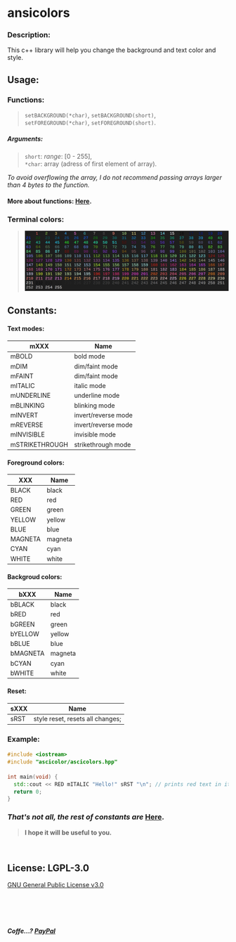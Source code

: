 # ansicolors

### Description: 
This c++ library will help you change the background and text color and style.

## Usage:

### Functions:
>`setBACKGROUND(*char)`, `setBACKGROUND(short)`,   
>`setFOREGROUND(*char)`, `setFOREGROUND(short)`.  
##### Arguments:  
> `short`: *range*: [0 - 255],  
>`*char`: array (adress of first element of array). 
 
*To avoid overflowing the array, I do not recommend passing arrays larger than 4 bytes to the function.*
#### More about functions: [Here](https://github.com/Dolfost/ansicolors/blob/main/readme/libinfo.txt).

### Terminal colors:

> ![Colors](https://github.com/Dolfost/ansicolors/blob/main/readme/terminal_colors.png)



## Constants:

#### Text modes:
mXXX           | Name
---------------|----------------------------
mBOLD 		     | bold mode
mDIM  		     | dim/faint mode
mFAINT 		     | dim/faint mode 
mITALIC 	     | italic mode 
mUNDERLINE	   | underline mode 
mBLINKING	     | blinking mode 
mINVERT		     | invert/reverse mode  
mREVERSE       |	invert/reverse mode  
mINVISIBLE	   | invisible mode  
mSTRIKETHROUGH |	strikethrough mode
                
#### Foreground colors:
XXX        | Name
-----------|--------------------------------
BLACK		   |    black 
RED		     |    red
GREEN		   |    green
YELLOW	   |    yellow
BLUE		   |    blue
MAGNETA		 |    magneta
CYAN		   |    cyan
WHITE		   |     white
                
#### Backgroud colors:
bXXX       | Name
-----------|--------------------------------
bBLACK		 |    black
bRED		   |    red 
bGREEN	   |   	green
bYELLOW		 |    yellow
bBLUE		   |    blue 
bMAGNETA	 |    magneta
bCYAN		   |    cyan
bWHITE		 |    white

#### Reset:
sXXX      | Name
----------|---------------------------------
sRST		  |     style reset, resets all changes;

### Example:
```C++
#include <iostream>
#include "ascicolor/ascicolors.hpp"

int main(void) {
  std::cout << RED mITALIC "Hello!" sRST "\n"; // prints red text in italic style (mode)
  return 0;
}
```

### *That's not all, the rest of constants are* [Here](https://github.com/Dolfost/ansicolors/blob/main/readme/libinfo.txt). 

> **I hope it will be useful to you.**  

‎  
## License: LGPL-3.0
[GNU General Public License v3.0](https://github.com/Dolfost/ansicolors/blob/main/COPYING)  
‎  
‎  
‎  
‎
‎
‎
##### *Coffe...?* [PayPal](https://www.paypal.com/donate?hosted_button_id=BZ6DNYKFPBWNA)  
